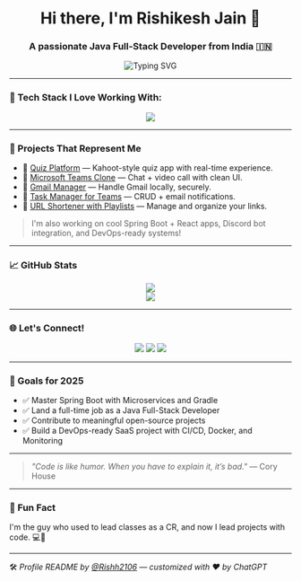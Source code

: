 <h1 align="center">Hi there, I'm Rishikesh Jain 👋</h1>
<h3 align="center">A passionate Java Full-Stack Developer from India 🇮🇳</h3>

<p align="center">
  <img src="https://readme-typing-svg.demolab.com?font=Fira+Code&weight=700&size=22&pause=1000&color=00F7FF&center=true&vCenter=true&width=435&lines=Spring+Boot+Lover+%F0%9F%92%96;React+Fanboy+%F0%9F%92%A1;Open+Source+Explorer+%F0%9F%92%BB;Aspiring+DevOps+Engineer+%F0%9F%94%A7" alt="Typing SVG" />
</p>

---

### 🔧 Tech Stack I Love Working With:

<p align="center">
  <img src="https://skillicons.dev/icons?i=java,spring,react,tailwind,js,html,css,mysql,git,github,vscode" />
</p>

---

### 🚀 Projects That Represent Me

- 🧠 [Quiz Platform](https://github.com/Rishh2106/quiz-platform) — Kahoot-style quiz app with real-time experience.
- 👥 [Microsoft Teams Clone](https://github.com/Rishh2106/teams-clone) — Chat + video call with clean UI.
- 📧 [Gmail Manager](https://github.com/Rishh2106/gmail-manager) — Handle Gmail locally, securely.
- 🧹 [Task Manager for Teams](https://github.com/Rishh2106/task-management-app) — CRUD + email notifications.
- 🔗 [URL Shortener with Playlists](https://github.com/Rishh2106/url-shortener-playlist) — Manage and organize your links.

> I'm also working on cool Spring Boot + React apps, Discord bot integration, and DevOps-ready systems!

---

### 📈 GitHub Stats

<p align="center">
  <img src="https://github-readme-stats.vercel.app/api?username=Rishh2106&show_icons=true&theme=tokyonight&hide_title=true" />
  <br/>
  <img src="https://github-readme-streak-stats.herokuapp.com/?user=Rishh2106&theme=tokyonight" />
</p>

---

### 🌐 Let's Connect!

<p align="center">
  <a href="https://www.linkedin.com/in/rishikesh-jain-924242231/"><img src="https://img.shields.io/badge/LinkedIn-blue?style=for-the-badge&logo=linkedin" /></a>
  <a href="mailto:rishikeshj310@gmail.com"><img src="https://img.shields.io/badge/Gmail-D14836?style=for-the-badge&logo=gmail&logoColor=white" /></a>
  <a href="https://github.com/Rishh2106"><img src="https://img.shields.io/badge/GitHub-100000?style=for-the-badge&logo=github&logoColor=white" /></a>
</p>

---

### 🎯 Goals for 2025

- ✅ Master Spring Boot with Microservices and Gradle
- ✅ Land a full-time job as a Java Full-Stack Developer
- ✅ Contribute to meaningful open-source projects
- ✅ Build a DevOps-ready SaaS project with CI/CD, Docker, and Monitoring

---

> *"Code is like humor. When you have to explain it, it’s bad."* — Cory House

---

### 🧠 Fun Fact

I'm the guy who used to lead classes as a CR, and now I lead projects with code. 💻🚀

---

🛠️ *Profile README by [@Rishh2106](https://github.com/Rishh2106) — customized with ❤️ by ChatGPT*
